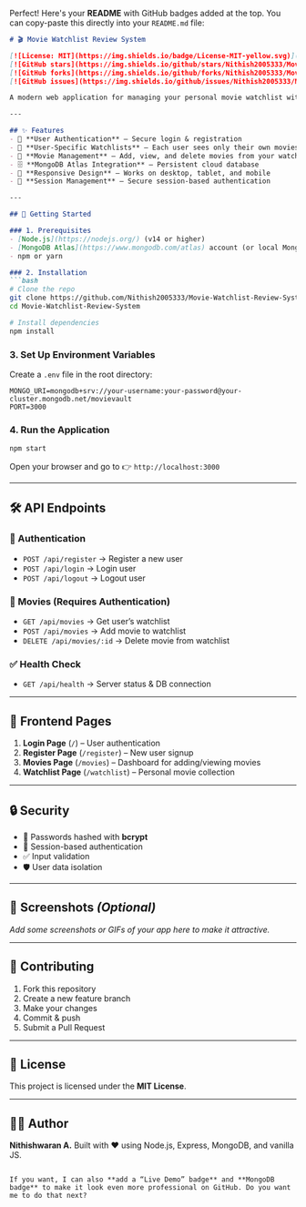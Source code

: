 Perfect! Here's your **README** with GitHub badges added at the top. You can copy-paste this directly into your `README.md` file:

````markdown
# 🎬 Movie Watchlist Review System

[![License: MIT](https://img.shields.io/badge/License-MIT-yellow.svg)](https://opensource.org/licenses/MIT)  
[![GitHub stars](https://img.shields.io/github/stars/Nithish2005333/Movie-Watchlist-Review-System?style=social)](https://github.com/Nithish2005333/Movie-Watchlist-Review-System/stargazers)  
[![GitHub forks](https://img.shields.io/github/forks/Nithish2005333/Movie-Watchlist-Review-System?style=social)](https://github.com/Nithish2005333/Movie-Watchlist-Review-System/network)  
[![GitHub issues](https://img.shields.io/github/issues/Nithish2005333/Movie-Watchlist-Review-System)](https://github.com/Nithish2005333/Movie-Watchlist-Review-System/issues)  

A modern web application for managing your personal movie watchlist with **user authentication**, **MongoDB integration**, and a **responsive frontend**.

---

## ✨ Features
- 🔐 **User Authentication** – Secure login & registration  
- 👤 **User-Specific Watchlists** – Each user sees only their own movies  
- 🎥 **Movie Management** – Add, view, and delete movies from your watchlist  
- 🗄️ **MongoDB Atlas Integration** – Persistent cloud database  
- 📱 **Responsive Design** – Works on desktop, tablet, and mobile  
- 🔑 **Session Management** – Secure session-based authentication  

---

## 🚀 Getting Started

### 1. Prerequisites
- [Node.js](https://nodejs.org/) (v14 or higher)  
- [MongoDB Atlas](https://www.mongodb.com/atlas) account (or local MongoDB)  
- npm or yarn  

### 2. Installation
```bash
# Clone the repo
git clone https://github.com/Nithish2005333/Movie-Watchlist-Review-System.git
cd Movie-Watchlist-Review-System

# Install dependencies
npm install
````

### 3. Set Up Environment Variables

Create a `.env` file in the root directory:

```env
MONGO_URI=mongodb+srv://your-username:your-password@your-cluster.mongodb.net/movievault
PORT=3000
```

### 4. Run the Application

```bash
npm start
```

Open your browser and go to 👉 `http://localhost:3000`

---

## 🛠️ API Endpoints

### 🔑 Authentication

* `POST /api/register` → Register a new user
* `POST /api/login` → Login user
* `POST /api/logout` → Logout user

### 🎥 Movies (Requires Authentication)

* `GET /api/movies` → Get user’s watchlist
* `POST /api/movies` → Add movie to watchlist
* `DELETE /api/movies/:id` → Delete movie from watchlist

### ✅ Health Check

* `GET /api/health` → Server status & DB connection

---

## 📱 Frontend Pages

1. **Login Page** (`/`) – User authentication
2. **Register Page** (`/register`) – New user signup
3. **Movies Page** (`/movies`) – Dashboard for adding/viewing movies
4. **Watchlist Page** (`/watchlist`) – Personal movie collection

---

## 🔒 Security

* 🔑 Passwords hashed with **bcrypt**
* 🔑 Session-based authentication
* ✅ Input validation
* 🛡️ User data isolation

---

## 📸 Screenshots *(Optional)*

*Add some screenshots or GIFs of your app here to make it attractive.*

---

## 🤝 Contributing

1. Fork this repository
2. Create a new feature branch
3. Make your changes
4. Commit & push
5. Submit a Pull Request

---

## 📄 License

This project is licensed under the **MIT License**.

---

## 👨‍💻 Author

**Nithishwaran A.**
Built with ❤️ using Node.js, Express, MongoDB, and vanilla JS.

```

If you want, I can also **add a “Live Demo” badge** and **MongoDB badge** to make it look even more professional on GitHub. Do you want me to do that next?
```
